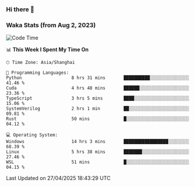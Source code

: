 ### Hi there 👋

### Waka Stats (from Aug 2, 2023)

<!--START_SECTION:waka-->
![Code Time](http://img.shields.io/badge/Code%20Time-802%20hrs%2052%20mins-blue)

📊 **This Week I Spent My Time On** 

```text
🕑︎ Time Zone: Asia/Shanghai

💬 Programming Languages: 
Python                   8 hrs 31 mins       ██████████░░░░░░░░░░░░░░░   41.46 % 
Cuda                     4 hrs 48 mins       ██████░░░░░░░░░░░░░░░░░░░   23.36 % 
TypeScript               3 hrs 5 mins        ████░░░░░░░░░░░░░░░░░░░░░   15.06 % 
SystemVerilog            2 hrs 1 min         ██░░░░░░░░░░░░░░░░░░░░░░░   09.81 % 
Rust                     50 mins             █░░░░░░░░░░░░░░░░░░░░░░░░   04.12 % 

💻 Operating System: 
Windows                  14 hrs 3 mins       █████████████████░░░░░░░░   68.39 % 
Linux                    5 hrs 38 mins       ███████░░░░░░░░░░░░░░░░░░   27.46 % 
WSL                      51 mins             █░░░░░░░░░░░░░░░░░░░░░░░░   04.15 % 
```


 Last Updated on 27/04/2025 18:43:29 UTC
<!--END_SECTION:waka-->
